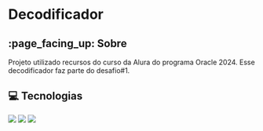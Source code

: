 <h1>Decodificador</h1>

<h2> :page_facing_up: Sobre</h2>
<p>Projeto utilizado recursos do curso da Alura do programa Oracle 2024. Esse decodificador faz parte do desafio#1.</p>

## :computer: Tecnologias
<div>
  <img src="https://img.shields.io/badge/HTML-239120?style=for-the-badge&logo=html5&logoColor=white">
  <img src="https://img.shields.io/badge/CSS-239120?&style=for-the-badge&logo=css3&logoColor=white">
  <img src="https://img.shields.io/badge/JavaScript-F7DF1E?style=for-the-badge&logo=javascript&logoColor=black">
</div>
